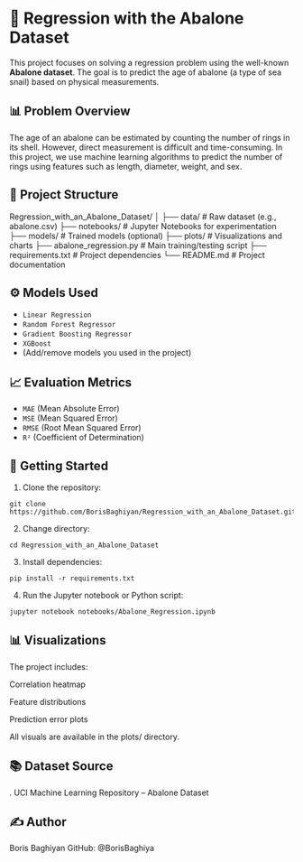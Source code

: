 # 🐚 Regression with the Abalone Dataset

This project focuses on solving a regression problem using the well-known **Abalone dataset**. The goal is to predict the age of abalone (a type of sea snail) based on physical measurements.

## 📊 Problem Overview

The age of an abalone can be estimated by counting the number of rings in its shell. However, direct measurement is difficult and time-consuming. In this project, we use machine learning algorithms to predict the number of rings using features such as length, diameter, weight, and sex.

## 📁 Project Structure

Regression_with_an_Abalone_Dataset/
│
├── data/ # Raw dataset (e.g., abalone.csv)
├── notebooks/ # Jupyter Notebooks for experimentation
├── models/ # Trained models (optional)
├── plots/ # Visualizations and charts
├── abalone_regression.py # Main training/testing script
├── requirements.txt # Project dependencies
└── README.md # Project documentation


## ⚙️ Models Used

- `Linear Regression`
- `Random Forest Regressor`
- `Gradient Boosting Regressor`
- `XGBoost`
- (Add/remove models you used in the project)

## 📈 Evaluation Metrics

- `MAE` (Mean Absolute Error)  
- `MSE` (Mean Squared Error)  
- `RMSE` (Root Mean Squared Error)  
- `R²` (Coefficient of Determination)

## 🚀 Getting Started

1. Clone the repository:
```
git clone https://github.com/BorisBaghiyan/Regression_with_an_Abalone_Dataset.git
```
2. Change directory:
```
cd Regression_with_an_Abalone_Dataset
```
3. Install dependencies:
```
pip install -r requirements.txt
```
4. Run the Jupyter notebook or Python script:
```
jupyter notebook notebooks/Abalone_Regression.ipynb
```
## 📊 Visualizations
The project includes:

Correlation heatmap

Feature distributions

Prediction error plots

All visuals are available in the plots/ directory.

## 📚 Dataset Source
. UCI Machine Learning Repository – Abalone Dataset

## ✍️ Author
Boris Baghiyan
GitHub: @BorisBaghiya

